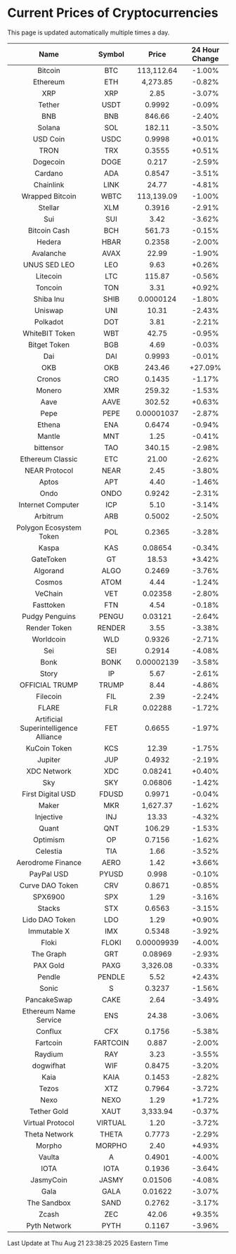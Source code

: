 # Current Prices of Cryptocurrencies
This page is updated automatically multiple times a day.

| Name | Symbol | Price | 24 Hour Change |
| :---: |:---:| :---: | :---: |
| Bitcoin | BTC | 113,112.64 | -1.00% |
| Ethereum | ETH | 4,273.85 | -0.82% |
| XRP | XRP | 2.85 | -3.07% |
| Tether | USDT | 0.9992 | -0.09% |
| BNB | BNB | 846.66 | -2.40% |
| Solana | SOL | 182.11 | -3.50% |
| USD Coin | USDC | 0.9998 | +0.01% |
| TRON | TRX | 0.3555 | +0.51% |
| Dogecoin | DOGE | 0.217 | -2.59% |
| Cardano | ADA | 0.8547 | -3.51% |
| Chainlink | LINK | 24.77 | -4.81% |
| Wrapped Bitcoin | WBTC | 113,139.09 | -1.00% |
| Stellar | XLM | 0.3916 | -2.91% |
| Sui | SUI | 3.42 | -3.62% |
| Bitcoin Cash | BCH | 561.73 | -0.15% |
| Hedera | HBAR | 0.2358 | -2.00% |
| Avalanche | AVAX | 22.99 | -1.90% |
| UNUS SED LEO | LEO | 9.63 | +0.26% |
| Litecoin | LTC | 115.87 | -0.56% |
| Toncoin | TON | 3.31 | +0.92% |
| Shiba Inu | SHIB | 0.0000124 | -1.80% |
| Uniswap | UNI | 10.31 | -2.43% |
| Polkadot | DOT | 3.81 | -2.21% |
| WhiteBIT Token | WBT | 42.75 | -0.95% |
| Bitget Token | BGB | 4.69 | -0.03% |
| Dai | DAI | 0.9993 | -0.01% |
| OKB | OKB | 243.46 | +27.09% |
| Cronos | CRO | 0.1435 | -1.17% |
| Monero | XMR | 259.32 | -1.53% |
| Aave | AAVE | 302.52 | +0.63% |
| Pepe | PEPE | 0.00001037 | -2.87% |
| Ethena | ENA | 0.6474 | -0.94% |
| Mantle | MNT | 1.25 | -0.41% |
| bittensor | TAO | 340.15 | -2.98% |
| Ethereum Classic | ETC | 21.00 | -2.62% |
| NEAR Protocol | NEAR | 2.45 | -3.80% |
| Aptos | APT | 4.40 | -1.46% |
| Ondo | ONDO | 0.9242 | -2.31% |
| Internet Computer | ICP | 5.10 | -3.14% |
| Arbitrum | ARB | 0.5002 | -2.50% |
| Polygon Ecosystem Token | POL | 0.2365 | -3.28% |
| Kaspa | KAS | 0.08654 | -0.34% |
| GateToken | GT | 18.53 | +3.42% |
| Algorand | ALGO | 0.2469 | -3.76% |
| Cosmos | ATOM | 4.44 | -1.24% |
| VeChain | VET | 0.02358 | -2.80% |
| Fasttoken | FTN | 4.54 | -0.18% |
| Pudgy Penguins | PENGU | 0.03121 | -2.64% |
| Render Token | RENDER | 3.55 | -3.38% |
| Worldcoin | WLD | 0.9326 | -2.71% |
| Sei | SEI | 0.2914 | -4.08% |
| Bonk | BONK | 0.00002139 | -3.58% |
| Story | IP | 5.67 | -2.61% |
| OFFICIAL TRUMP | TRUMP | 8.44 | -4.86% |
| Filecoin | FIL | 2.39 | -2.24% |
| FLARE | FLR | 0.02288 | -1.72% |
| Artificial Superintelligence Alliance | FET | 0.6655 | -1.97% |
| KuCoin Token | KCS | 12.39 | -1.75% |
| Jupiter | JUP | 0.4932 | -2.19% |
| XDC Network | XDC | 0.08241 | +0.40% |
| Sky | SKY | 0.06806 | -1.42% |
| First Digital USD | FDUSD | 0.9971 | -0.04% |
| Maker | MKR | 1,627.37 | -1.62% |
| Injective | INJ | 13.33 | -4.32% |
| Quant | QNT | 106.29 | -1.53% |
| Optimism | OP | 0.7156 | -1.62% |
| Celestia | TIA | 1.66 | -3.52% |
| Aerodrome Finance | AERO | 1.42 | +3.66% |
| PayPal USD | PYUSD | 0.998 | -0.10% |
| Curve DAO Token | CRV | 0.8671 | -0.85% |
| SPX6900 | SPX | 1.29 | -3.16% |
| Stacks | STX | 0.6563 | -3.15% |
| Lido DAO Token | LDO | 1.29 | +0.90% |
| Immutable X | IMX | 0.5348 | -3.92% |
| Floki | FLOKI | 0.00009939 | -4.00% |
| The Graph | GRT | 0.08969 | -2.93% |
| PAX Gold | PAXG | 3,326.08 | -0.33% |
| Pendle | PENDLE | 5.52 | +2.43% |
| Sonic | S | 0.3237 | -1.56% |
| PancakeSwap | CAKE | 2.64 | -3.49% |
| Ethereum Name Service | ENS | 24.38 | -3.06% |
| Conflux | CFX | 0.1756 | -5.38% |
| Fartcoin | FARTCOIN | 0.887 | -2.00% |
| Raydium | RAY | 3.23 | -3.55% |
| dogwifhat | WIF | 0.8475 | -3.20% |
| Kaia | KAIA | 0.1453 | -2.82% |
| Tezos | XTZ | 0.7964 | -3.72% |
| Nexo | NEXO | 1.29 | +1.72% |
| Tether Gold | XAUT | 3,333.94 | -0.37% |
| Virtual Protocol | VIRTUAL | 1.20 | -3.72% |
| Theta Network | THETA | 0.7773 | -2.29% |
| Morpho | MORPHO | 2.40 | +4.93% |
| Vaulta | A | 0.4901 | -4.00% |
| IOTA | IOTA | 0.1936 | -3.64% |
| JasmyCoin | JASMY | 0.01506 | -4.08% |
| Gala | GALA | 0.01622 | -3.07% |
| The Sandbox | SAND | 0.2762 | -3.17% |
| Zcash | ZEC | 42.06 | +9.35% |
| Pyth Network | PYTH | 0.1167 | -3.96% |

Last Update at Thu Aug 21 23:38:25 2025 Eastern Time